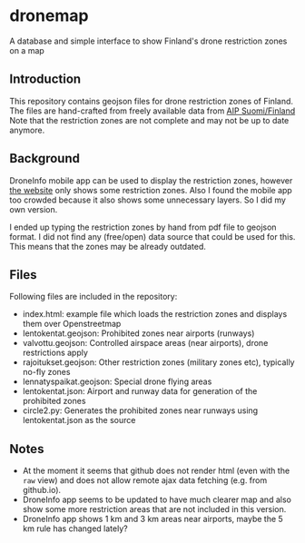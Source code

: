 # dronemap
A database and simple interface to show Finland's drone restriction zones on a map

## Introduction
This repository contains geojson files for drone restriction zones of Finland.
The files are hand-crafted from freely available data from [AIP Suomi/Finland](https://www.ais.fi/ais/aip/fi/index.htm)
Note that the restriction zones are not complete and may not be up to date anymore.

## Background
DroneInfo mobile app can be used to display the restriction zones, however [the website](https://www.droneinfo.fi/) only shows some restriction zones. Also I found the mobile app too crowded because it also shows some unnecessary layers. So I did my own version.

I ended up typing the restriction zones by hand from pdf file to geojson format. I did not find any (free/open) data source that could be used for this. This means that the zones may be already outdated.

## Files
Following files are included in the repository:

* index.html: example file which loads the restriction zones and displays them over Openstreetmap
* lentokentat.geojson: Prohibited zones near airports (runways)
* valvottu.geojson: Controlled airspace areas (near airports), drone restrictions apply
* rajoitukset.geojson: Other restriction zones (military zones etc), typically no-fly zones
* lennatyspaikat.geojson: Special drone flying areas
* lentokentat.json: Airport and runway data for generation of the prohibited zones
* circle2.py: Generates the prohibited zones near runways using lentokentat.json as the source


## Notes
* At the moment it seems that github does not render html (even with the ```raw``` view) and does not allow remote ajax data fetching (e.g. from github.io).
* DroneInfo app seems to be updated to have much clearer map and also show some more restriction areas that are not included in this version.
* DroneInfo app shows 1 km and 3 km areas near airports, maybe the 5 km rule has changed lately?
